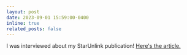 ```yaml
---
layout: post
date: 2023-09-01 15:59:00-0400
inline: true
related_posts: false
---
```


I was interviewed about my StarUnlink publication! [Here's the article.](https://www.vicnews.com/community/uvic-astronomer-studying-satellite-influx-risks-to-galactic-archaeology-3111373)
